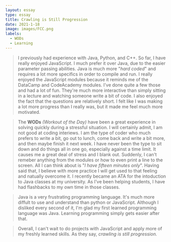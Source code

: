 ```yaml
---
layout: essay
type: essay
title: Crawling is Still Progression
date: 2021-1-18
image: images/FCC.png
labels:
  - WODs
  - Learning
---
```


>I previously had experience with Java, Python, and C++. So far, I have really enjoyed JavaScript. I much prefer it over Java, due to the easier parameter passing abilities. Java is much more "*hard coded*" and requires a lot more specifics in order to compile and run. I really enjoyed the JavaScript modules because it reminds me of the DataCamp and CodeAcademy modules.
I've done quite a few those and had a lot of fun. They're much more interactive than simply sitting in a lecture and watching someone write a bit of code. 
I also enjoyed the fact that the questions are relatively short. I felt like I was making a lot more progress than I really was, but it made me feel much more motivated.


>The **WODs** *(Workout of the Day)* have been a great experience in solving quickly during a stressful situation. I will certainly admit, I am not good at coding interiews. I am the type of coder who much prefers to write a bit, go out to lunch, come back and write a bit more, and then maybe finish it next week. 
I have never been the type to sit down and do things all in one go, especially against a time limit. It causes me a great deal of stress and I blank out. 
Suddenly, I can't remeber anything from the modules or how to even print a line to the screen. All I can think about is "*I have fifteen minutes only*". 
 Having said that, I believe with more practice I will get used to that feeling and natually overcome it. I recently became an ATA for the intoduction to Java classes at my university. As I've been helping students, I have had flashbacks to my own time in those classes. 
 
 
>Java is a very frustrating programming language. It's much more diffult to use and understand than python or JavaScript. Although I disliked every second of it, I'm glad my first learned programming language was Java. Learning programming simply gets easier after that. 

>Overall, I can't wait to do projects with JavaScript and apply more of my freshly learned skills. As they say, *crawling is still progression.* 

